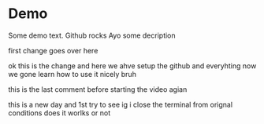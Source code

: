 # Demo

Some demo text.
Github rocks Ayo
some decription

first change goes over here

ok this is the change and here we ahve setup the github and everyhting now we gone learn how to use it nicely bruh

this is the last comment before starting the video agian

this is a new day and 1st try to see ig  i close the terminal from orignal conditions does it worlks or not
